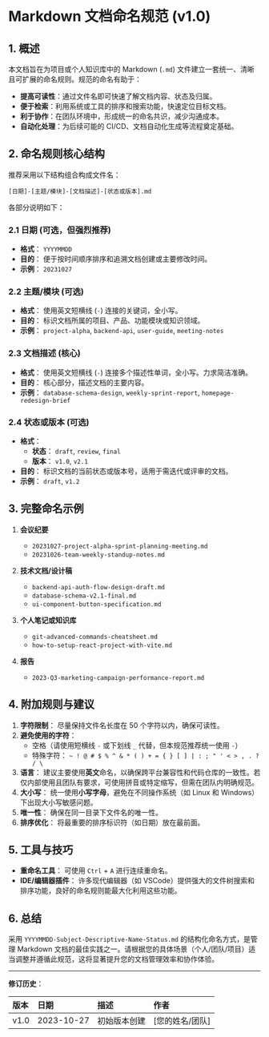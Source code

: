 # Markdown 文档命名规范 (v1.0)

## 1. 概述

本文档旨在为项目或个人知识库中的 Markdown (`.md`) 文件建立一套统一、清晰且可扩展的命名规则。规范的命名有助于：

- **提高可读性**：通过文件名即可快速了解文档内容、状态及归属。
- **便于检索**：利用系统或工具的排序和搜索功能，快速定位目标文档。
- **利于协作**：在团队环境中，形成统一的命名共识，减少沟通成本。
- **自动化处理**：为后续可能的 CI/CD、文档自动化生成等流程奠定基础。

## 2. 命名规则核心结构

推荐采用以下结构组合构成文件名：

`[日期]-[主题/模块]-[文档描述]-[状态或版本].md`

各部分说明如下：

### 2.1 日期 (可选，但强烈推荐)

- **格式**： `YYYYMMDD`
- **目的**： 便于按时间顺序排序和追溯文档创建或主要修改时间。
- **示例**： `20231027`

### 2.2 主题/模块 (可选)

- **格式**： 使用英文短横线 (`-`) 连接的关键词，全小写。
- **目的**： 标识文档所属的项目、产品、功能模块或知识领域。
- **示例**： `project-alpha`, `backend-api`, `user-guide`, `meeting-notes`

### 2.3 文档描述 (核心)

- **格式**： 使用英文短横线 (`-`) 连接多个描述性单词，全小写。力求简洁准确。
- **目的**： 核心部分，描述文档的主要内容。
- **示例**： `database-schema-design`, `weekly-sprint-report`, `homepage-redesign-brief`

### 2.4 状态或版本 (可选)

- **格式**：
  - **状态**： `draft`, `review`, `final`
  - **版本**： `v1.0`, `v2.1`
- **目的**： 标识文档的当前状态或版本号，适用于需迭代或评审的文档。
- **示例**： `draft`, `v1.2`

## 3. 完整命名示例

1. **会议纪要**
   - `20231027-project-alpha-sprint-planning-meeting.md`
   - `20231026-team-weekly-standup-notes.md`

2. **技术文档/设计稿**
   - `backend-api-auth-flow-design-draft.md`
   - `database-schema-v2.1-final.md`
   - `ui-component-button-specification.md`

3. **个人笔记或知识库**
   - `git-advanced-commands-cheatsheet.md`
   - `how-to-setup-react-project-with-vite.md`

4. **报告**
   - `2023-Q3-marketing-campaign-performance-report.md`

## 4. 附加规则与建议

1. **字符限制**： 尽量保持文件名长度在 50 个字符以内，确保可读性。
2. **避免使用的字符**：
   - 空格（请使用短横线 `-` 或下划线 `_` 代替，但本规范推荐统一使用 `-`）
   - 特殊字符： `~ ! @ # $ % ^ & * ( ) + = { } [ ] | : ; " ' < > , . ? / \`
3. **语言**： 建议主要使用**英文**命名，以确保跨平台兼容性和代码仓库的一致性。若仅内部使用且团队有要求，可使用拼音或特定缩写，但需在团队内明确规范。
4. **大小写**： 统一使用**小写字母**，避免在不同操作系统（如 Linux 和 Windows）下出现大小写敏感问题。
5. **唯一性**： 确保在同一目录下文件名的唯一性。
6. **排序优化**： 将最重要的排序标识符（如日期）放在最前面。

## 5. 工具与技巧

- **重命名工具**： 可使用 `Ctrl` + `A` 进行连续重命名。
- **IDE/编辑器插件**： 许多现代编辑器（如 VSCode）提供强大的文件树搜索和排序功能，良好的命名规则能最大化利用这些功能。

## 6. 总结

采用 `YYYYMMDD-Subject-Descriptive-Name-Status.md` 的结构化命名方式，是管理 Markdown 文档的最佳实践之一。请根据您的具体场景（个人/团队/项目）适当调整并遵循此规范，这将显著提升您的文档管理效率和协作体验。

---

**修订历史**：

| 版本 | 日期       | 描述         | 作者            |
| :--- | :--------- | :----------- | :-------------- |
| v1.0 | 2023-10-27 | 初始版本创建 | [您的姓名/团队] |
